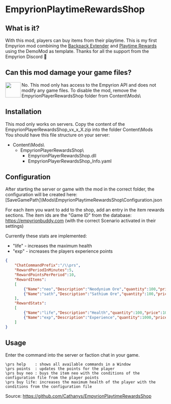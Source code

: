 # EmpyrionPlaytimeRewardsShop

## What is it?
With this mod, players can buy items from their playtime.
This is my first Empyrion mod combining the [Backpack Extender](https://github.com/GitHub-TC/EmpyrionBackpackExtender) and [Playtime Rewards](https://github.com/GitHub-TC/EmpyrionPlaytimeRewards) using the DemoMod as template.
Thanks for all the support from the Empyrion Discord 💜

## Can this mod damage your game files?
<a href="url"><img src="[http://url.to/image.png](https://github.com/Cathanys/EmpyrionPlaytimeRewardsShop/blob/main/images/CleanMod.png)" align="left" height="48" width="48" ></a>
No. This mod only has access to the Empyrion API and does not modify any game files. To disable the mod, remove the EmpyrionPlayerRewardsShop folder from Content\Mods\

## Installation

This mod only works on servers. Copy the content of the EmpyrionPlayerRewardsShop_vx_x_X.zip into the folder Content\Mods\
You should have this file structure on your server:
- Content\Mods\
	- EmpyrionPlayerRewardsShop\
 		- EmpyrionPlayerRewardsShop.dll
   		- EmpyrionPlayerRewardsShop_Info.yaml

## Configuration
After starting the server or game with the mod in the correct folder, the configuration will be created here:
\[SaveGamePath\]\\Mods\\EmpyrionPlaytimeRewardsShop\\Configuration.json

For each item you want to add to the shop, add an entry in the item rewards sections.
The item ids are the "Game ID" from the database: https://empyrionbuddy.com (with the correct Scenario activated in their settings)

Currently these stats are implemented:
- "life" - increases the maximum health
- "exp" - increases the players experience points

```json
{
	"ChatCommandPrefix":"/\\prs",
	"RewardPeriodInMinutes":5,
	"RewardPointsPerPeriod":10,
	"RewardItems":
	[
		{"Name":"neo","Description":"Neodynium Ore","quantity":100,"price":100,"itemId":4300},
		{"Name":"sath","Description":"Sathium Ore","quantity":100,"price":100,"itemId":4332}
	],
	"RewardStats":
	[
		{"Name":"life","Description":"Health","quantity":100,"price":100,"maxStat":2000},
		{"Name":"exp","Description":"Experience","quantity":1000,"price":100,"maxStat":500000}
	]
}
```



## Usage
Enter the command into the server or faction chat in your game.

```
\prs help    : shows all available commands in a Window
\prs points  : updates the points for the player
\prs buy neo : buys the item neo with the conditions of the configuration file from the player points
\prs buy life: increases the maximum health of the player with the conditions from the configuration file
```
Source: https://github.com/Cathanys/EmpyrionPlaytimeRewardsShop
